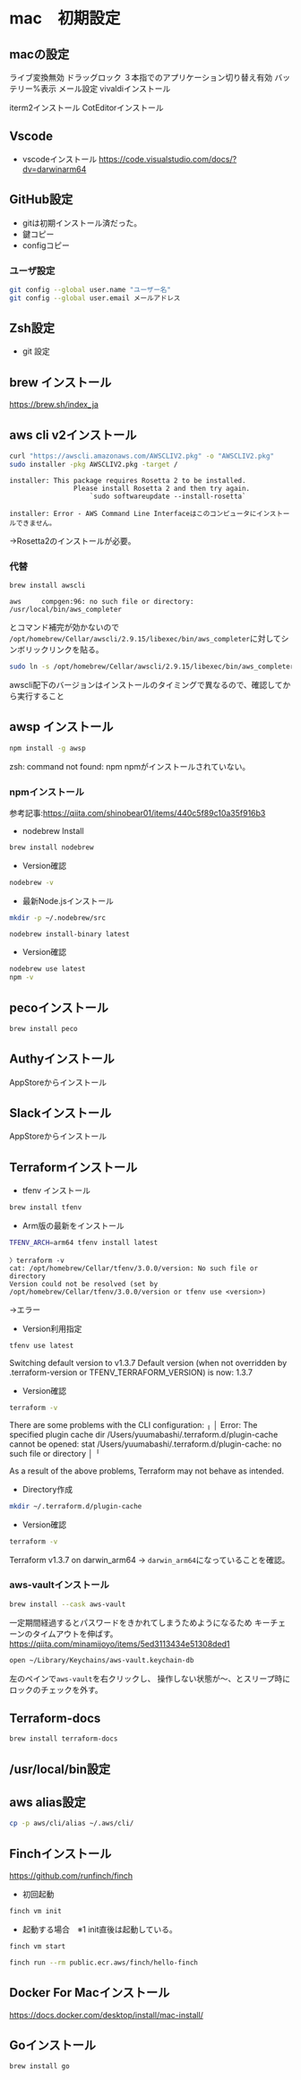 # mac　初期設定

## macの設定
ライブ変換無効
ドラッグロック
３本指でのアプリケーション切り替え有効
バッテリー%表示
メール設定
vivaldiインストール

iterm2インストール
CotEditorインストール

## Vscode
- vscodeインストール
https://code.visualstudio.com/docs/?dv=darwinarm64

## GitHub設定
- gitは初期インストール済だった。
- 鍵コピー
- configコピー

### ユーザ設定

```sh
git config --global user.name "ユーザー名"
git config --global user.email メールアドレス
```

## Zsh設定
- git 設定

## brew インストール

https://brew.sh/index_ja

## aws cli v2インストール

```sh
curl "https://awscli.amazonaws.com/AWSCLIV2.pkg" -o "AWSCLIV2.pkg"
sudo installer -pkg AWSCLIV2.pkg -target /
```

```
installer: This package requires Rosetta 2 to be installed.
                Please install Rosetta 2 and then try again.
                    `sudo softwareupdate --install-rosetta`

installer: Error - AWS Command Line Interfaceはこのコンピュータにインストールできません。
```
→Rosetta2のインストールが必要。

### 代替
```sh
brew install awscli
```

```
aws     compgen:96: no such file or directory: /usr/local/bin/aws_completer
```
とコマンド補完が効かないので
`/opt/homebrew/Cellar/awscli/2.9.15/libexec/bin/aws_completer`に対してシンボリックリンクを貼る。

```sh
sudo ln -s /opt/homebrew/Cellar/awscli/2.9.15/libexec/bin/aws_completer /usr/local/bin/aws_completer
```
awscli配下のバージョンはインストールのタイミングで異なるので、確認してから実行すること




## awsp インストール

```sh
npm install -g awsp
```
zsh: command not found: npm
npmがインストールされていない。

### npmインストール

参考記事:https://qiita.com/shinobear01/items/440c5f89c10a35f916b3

- nodebrew Install
```sh
brew install nodebrew
```

- Version確認
```sh
nodebrew -v
```

- 最新Node.jsインストール
```sh
mkdir -p ~/.nodebrew/src
```

```sh
nodebrew install-binary latest
```

- Version確認
```sh
nodebrew use latest
npm -v
```


## pecoインストール

```sh
brew install peco
```


## Authyインストール
AppStoreからインストール


## Slackインストール
AppStoreからインストール

## Terraformインストール

- tfenv インストール
```sh
brew install tfenv
```

- Arm版の最新をインストール
```sh
TFENV_ARCH=arm64 tfenv install latest
```

```
〉terraform -v
cat: /opt/homebrew/Cellar/tfenv/3.0.0/version: No such file or directory
Version could not be resolved (set by /opt/homebrew/Cellar/tfenv/3.0.0/version or tfenv use <version>)
```
→エラー

- Version利用指定
```sh
tfenv use latest
```
Switching default version to v1.3.7
Default version (when not overridden by .terraform-version or TFENV_TERRAFORM_VERSION) is now: 1.3.7

- Version確認
```sh
terraform -v
```
There are some problems with the CLI configuration:
╷
│ Error: The specified plugin cache dir /Users/yuumabashi/.terraform.d/plugin-cache cannot be opened: stat /Users/yuumabashi/.terraform.d/plugin-cache: no such file or directory
│
╵

As a result of the above problems, Terraform may not behave as intended.


- Directory作成
```sh
mkdir ~/.terraform.d/plugin-cache
```

- Version確認
```sh
terraform -v
```
Terraform v1.3.7
on darwin_arm64
→ `darwin_arm64`になっていることを確認。


### aws-vaultインストール

```sh
brew install --cask aws-vault
```

一定期間経過するとパスワードをきかれてしまうためようになるため
キーチェーンのタイムアウトを伸ばす。
https://qiita.com/minamijoyo/items/5ed3113434e51308ded1

```sh
open ~/Library/Keychains/aws-vault.keychain-db
```
左のペインで`aws-vault`を右クリックし、
操作しない状態が〜、とスリープ時にロックのチェックを外す。


## Terraform-docs

```sh
brew install terraform-docs
```

## /usr/local/bin設定


## aws alias設定

```sh
cp -p aws/cli/alias ~/.aws/cli/
```

## Finchインストール

https://github.com/runfinch/finch

- 初回起動
```sh
finch vm init
```

- 起動する場合　※1 init直後は起動している。
```sh
finch vm start
```

```sh
finch run --rm public.ecr.aws/finch/hello-finch
```

## Docker For Macインストール

https://docs.docker.com/desktop/install/mac-install/



## Goインストール

```sh
brew install go
```